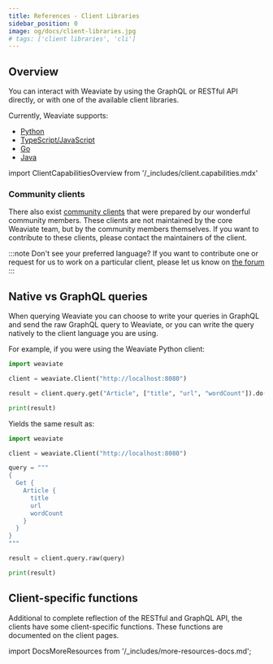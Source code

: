 ```yaml
---
title: References - Client Libraries
sidebar_position: 0
image: og/docs/client-libraries.jpg
# tags: ['client libraries', 'cli']
---
```



## Overview

You can interact with Weaviate by using the GraphQL or RESTful API directly, or with one of the available client libraries.

Currently, Weaviate supports:

- [Python](/developers/weaviate/client-libraries/python/index.md)
- [TypeScript/JavaScript](/developers/weaviate/client-libraries/typescript.mdx)
- [Go](/developers/weaviate/client-libraries/go.md)
- [Java](/developers/weaviate/client-libraries/java.md)

import ClientCapabilitiesOverview from '/_includes/client.capabilities.mdx'

<ClientCapabilitiesOverview />

### Community clients

There also exist [community clients](./community.md) that were prepared by our wonderful community members. These clients are not maintained by the core Weaviate team, but by the community members themselves. If you want to contribute to these clients, please contact the maintainers of the client.

:::note Don't see your preferred language?
If you want to contribute one or request for us to work on a particular client, please let us know on [the forum](https://forum.weaviate.io/)
:::

## Native vs GraphQL queries

When querying Weaviate you can choose to write your queries in GraphQL and send the raw GraphQL query to Weaviate, or you can write the query natively to the client language you are using.

For example, if you were using the Weaviate Python client:

```python
import weaviate

client = weaviate.Client("http://localhost:8080")

result = client.query.get("Article", ["title", "url", "wordCount"]).do()

print(result)
```

Yields the same result as:

```python
import weaviate

client = weaviate.Client("http://localhost:8080")

query = """
{
  Get {
    Article {
      title
      url
      wordCount
    }
  }
}
"""

result = client.query.raw(query)

print(result)
```

## Client-specific functions

Additional to complete reflection of the RESTful and GraphQL API, the clients have some client-specific functions. These functions are documented on the client pages.


import DocsMoreResources from '/_includes/more-resources-docs.md';

<DocsMoreResources />
